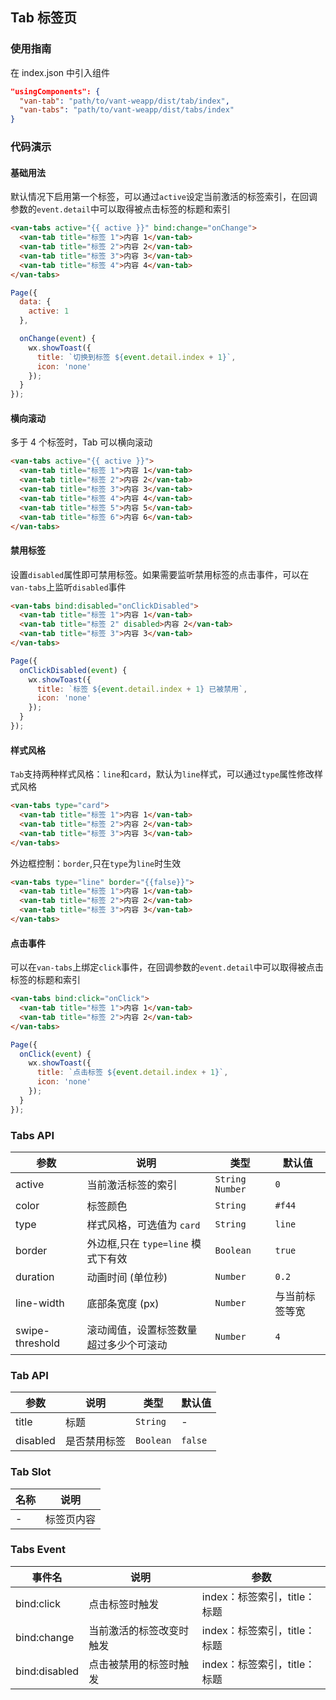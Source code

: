 ## Tab 标签页

### 使用指南
在 index.json 中引入组件
```json
"usingComponents": {
  "van-tab": "path/to/vant-weapp/dist/tab/index",
  "van-tabs": "path/to/vant-weapp/dist/tabs/index"
}
```

### 代码演示

#### 基础用法

默认情况下启用第一个标签，可以通过`active`设定当前激活的标签索引，在回调参数的`event.detail`中可以取得被点击标签的标题和索引

```html
<van-tabs active="{{ active }}" bind:change="onChange">
  <van-tab title="标签 1">内容 1</van-tab>
  <van-tab title="标签 2">内容 2</van-tab>
  <van-tab title="标签 3">内容 3</van-tab>
  <van-tab title="标签 4">内容 4</van-tab>
</van-tabs>
```

```js
Page({
  data: {
    active: 1
  },

  onChange(event) {
    wx.showToast({
      title: `切换到标签 ${event.detail.index + 1}`,
      icon: 'none'
    });
  }
});
```

#### 横向滚动

多于 4 个标签时，Tab 可以横向滚动

```html
<van-tabs active="{{ active }}">
  <van-tab title="标签 1">内容 1</van-tab>
  <van-tab title="标签 2">内容 2</van-tab>
  <van-tab title="标签 3">内容 3</van-tab>
  <van-tab title="标签 4">内容 4</van-tab>
  <van-tab title="标签 5">内容 5</van-tab>
  <van-tab title="标签 6">内容 6</van-tab>
</van-tabs>
```

#### 禁用标签

设置`disabled`属性即可禁用标签。如果需要监听禁用标签的点击事件，可以在`van-tabs`上监听`disabled`事件

```html
<van-tabs bind:disabled="onClickDisabled">
  <van-tab title="标签 1">内容 1</van-tab>
  <van-tab title="标签 2" disabled>内容 2</van-tab>
  <van-tab title="标签 3">内容 3</van-tab>
</van-tabs>
```

```javascript
Page({
  onClickDisabled(event) {
    wx.showToast({
      title: `标签 ${event.detail.index + 1} 已被禁用`,
      icon: 'none'
    });
  }
});
```

#### 样式风格

`Tab`支持两种样式风格：`line`和`card`，默认为`line`样式，可以通过`type`属性修改样式风格

```html
<van-tabs type="card">
  <van-tab title="标签 1">内容 1</van-tab>
  <van-tab title="标签 2">内容 2</van-tab>
  <van-tab title="标签 3">内容 3</van-tab>
</van-tabs>
```
外边框控制：`border`,只在`type`为`line`时生效
```html
<van-tabs type="line" border="{{false}}">
  <van-tab title="标签 1">内容 1</van-tab>
  <van-tab title="标签 2">内容 2</van-tab>
  <van-tab title="标签 3">内容 3</van-tab>
</van-tabs>
```

#### 点击事件

可以在`van-tabs`上绑定`click`事件，在回调参数的`event.detail`中可以取得被点击标签的标题和索引

```html
<van-tabs bind:click="onClick">
  <van-tab title="标签 1">内容 1</van-tab>
  <van-tab title="标签 2">内容 2</van-tab>
</van-tabs>
```

```javascript
Page({
  onClick(event) {
    wx.showToast({
      title: `点击标签 ${event.detail.index + 1}`,
      icon: 'none'
    });
  }
});
```

### Tabs API

| 参数 | 说明 | 类型 | 默认值 |
|-----------|-----------|-----------|-------------|
| active | 当前激活标签的索引 | `String` `Number` | `0` |
| color | 标签颜色 | `String` | `#f44` |
| type | 样式风格，可选值为 `card` | `String` | `line` |
| border | 外边框,只在 `type=line` 模式下有效 | `Boolean` | `true`
| duration | 动画时间 (单位秒)  | `Number` | `0.2` |
| line-width | 底部条宽度 (px) | `Number` | 与当前标签等宽 |
| swipe-threshold | 滚动阈值，设置标签数量超过多少个可滚动 | `Number` | `4` |

### Tab API

| 参数 | 说明 | 类型 | 默认值 |
|-----------|-----------|-----------|-------------|
| title | 标题 | `String` | - |
| disabled | 是否禁用标签 | `Boolean` | `false` |

### Tab Slot

| 名称 | 说明 |
|-----------|-----------|
| - | 标签页内容 |

### Tabs Event

| 事件名 | 说明 | 参数 |
|-----------|-----------|-----------|
| bind:click | 点击标签时触发 | index：标签索引，title：标题 |
| bind:change | 当前激活的标签改变时触发 | index：标签索引，title：标题 |
| bind:disabled | 点击被禁用的标签时触发 | index：标签索引，title：标题 |
